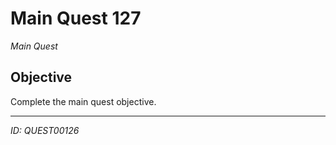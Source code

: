# Main Quest 127

*Main Quest*

## Objective
Complete the main quest objective.

---
*ID: QUEST00126*